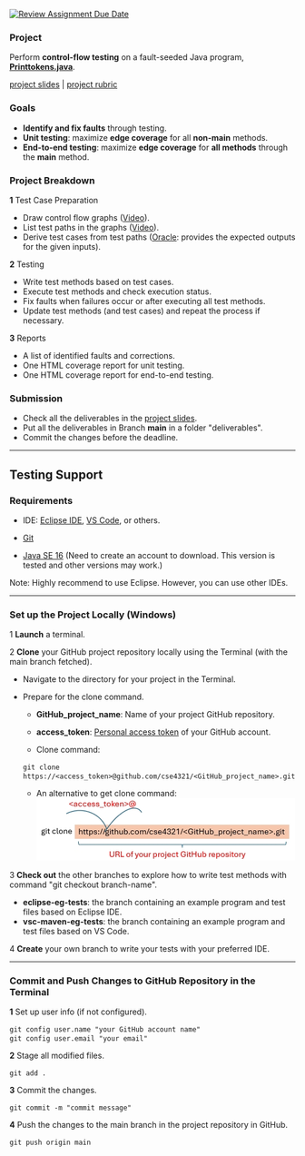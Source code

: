 [![Review Assignment Due Date](https://classroom.github.com/assets/deadline-readme-button-22041afd0340ce965d47ae6ef1cefeee28c7c493a6346c4f15d667ab976d596c.svg)](https://classroom.github.com/a/H3UUQjlQ)

### Project
Perform **control-flow testing** on a fault-seeded Java program, [**Printtokens.java**](./src/Printtokens.java).

[project slides](./project.summer.2025.pdf) | [project rubric](./rubric.pdf)

### Goals
- **Identify and fix faults** through testing.
- **Unit testing**: maximize **edge coverage** for all **non-main** methods.
- **End-to-end testing**: maximize **edge coverage** for **all methods** through the **main** method.




### Project Breakdown
**1** Test Case Preparation
  - Draw control flow graphs ([Video](https://youtu.be/lj7HY7ENU8Y)).
  - List test paths in the graphs ([Video](https://youtu.be/xfANxegQJnQ)).
  - Derive test cases from test paths ([Oracle](./oracle/Printtokens_Oracle.jar): provides the expected outputs for the given inputs).
   
    
**2** Testing
  - Write test methods based on test cases.  
  - Execute test methods and check execution status.
  - Fix faults when failures occur or after executing all test methods.
  - Update test methods (and test cases) and repeat the process if necessary.
  

  
**3** Reports
  - A list of identified faults and corrections.
  - One HTML coverage report for unit testing.
  - One HTML coverage report for end-to-end testing.

### Submission

- Check all the deliverables in the [project slides](./project.summer.2025.pdf).
- Put all the deliverables in Branch **main** in a folder "deliverables".
- Commit the changes before the deadline. 

<hr>

## Testing Support

### Requirements

- IDE: [Eclipse IDE](https://riyagoel192.medium.com/how-to-download-eclipse-java-ide-on-windows-52608032d6d9), [VS Code](https://code.visualstudio.com/download), or others.

- [Git](https://www.howtogeek.com/832083/how-to-install-git-on-windows/)

- [Java SE 16](https://www.oracle.com/java/technologies/javase/jdk16-archive-downloads.html) (Need to create an account to download. This version is tested and other versions may work.)

Note: Highly recommend to use Eclipse. However, you can use other IDEs. 

_ _ _ _ _ _ _ _

### Set up the Project Locally (Windows)

1 **Launch** a terminal.


2 **Clone** your GitHub project repository locally using the Terminal (with the main branch fetched).

  - Navigate to the directory for your project in the Terminal.
  
  - Prepare for the clone command.
  
    + **GitHub_project_name**: Name of your project GitHub repository.
    
    + **access_token**: [Personal access token](https://docs.github.com/en/authentication/keeping-your-account-and-data-secure/managing-your-personal-access-tokens#creating-a-personal-access-token-classic) of your GitHub account.
    
    + Clone command: 
    
    ```shell
    git clone https://<access_token>@github.com/cse4321/<GitHub_project_name>.git
    ```
    
    + An alternative to get clone command:   
	   ![An alternative to get clone command](./imgs/clone-command1.jpg)
  
3  **Check out** the other branches to explore how to write test methods with command "git checkout branch-name".
  - **eclipse-eg-tests**: the branch containing an example program and test files based on Eclipse IDE.
  - **vsc-maven-eg-tests**: the branch containing an example program and test files based on VS Code.

4 **Create** your own branch to write your tests with your preferred IDE.

_ _ _ _ _ _ _ _


### Commit and Push Changes to GitHub Repository in the Terminal

**1**  Set up user info (if not configured).     
    
```shell
git config user.name "your GitHub account name"
git config user.email "your email" 
```

**2**  Stage all modified files.

```shell
git add .
``` 
**3**  Commit the changes.

```shell
git commit -m "commit message"
``` 
**4**  Push the changes to the main branch in the project repository in GitHub.

```shell
git push origin main
``` 






